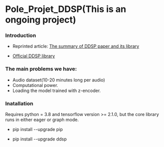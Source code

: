 # Pole_Projet_DDSP(This is an ongoing project)
 
### Introduction

* Reprinted article: [The summary of DDSP paper and its library](https://www.cmwonderland.com/blog/2020/03/01/ddsp_sum/)

* [Official DDSP library](https://github.com/magenta/ddsp)

### The main problems we have:
* Audio dataset(10-20 minutes long per audio)
* Computational power.
* Loading the model trained with z-encoder.


### Inatallation

Requires python = 3.8 and tensorflow version >= 2.1.0, but the core library runs in either eager or graph mode.

* pip install --upgrade pip

* pip install --upgrade ddsp
